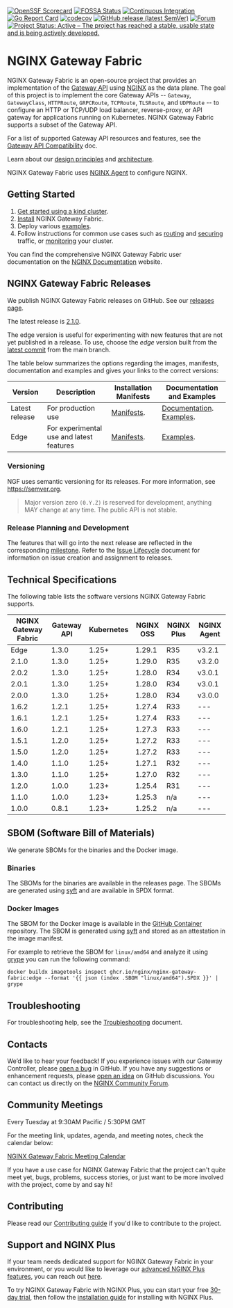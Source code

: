 [![OpenSSF Scorecard](https://api.securityscorecards.dev/projects/github.com/nginx/nginx-gateway-fabric/badge)](https://scorecard.dev/viewer/?uri=github.com/nginx/nginx-gateway-fabric)
[![FOSSA Status](https://app.fossa.com/api/projects/custom%2B5618%2Fgithub.com%2Fnginx%2Fnginx-gateway-fabric.svg?type=shield)](https://app.fossa.com/projects/custom%2B5618%2Fgithub.com%2Fnginx%2Fnginx-gateway-fabric?ref=badge_shield)
[![Continuous Integration](https://github.com/nginx/nginx-gateway-fabric/actions/workflows/ci.yml/badge.svg)](https://github.com/nginx/nginx-gateway-fabric/actions/workflows/ci.yml)
[![Go Report Card](https://goreportcard.com/badge/github.com/nginx/nginx-gateway-fabric)](https://goreportcard.com/report/github.com/nginx/nginx-gateway-fabric)
[![codecov](https://codecov.io/gh/nginx/nginx-gateway-fabric/graph/badge.svg?token=32ULC8F13Z)](https://codecov.io/gh/nginx/nginx-gateway-fabric)
[![GitHub release (latest SemVer)](https://img.shields.io/github/v/release/nginx/nginx-gateway-fabric?logo=github&sort=semver)](https://github.com/nginx/nginx-gateway-fabric/releases/latest)
[![Forum](https://img.shields.io/badge/nginx--community--forum-green)](https://community.nginx.org/c/projects/nginx-gateway-fabric/25)
[![Project Status: Active – The project has reached a stable, usable state and is being actively developed.](https://www.repostatus.org/badges/latest/active.svg)](https://www.repostatus.org/#active)

# NGINX Gateway Fabric

NGINX Gateway Fabric is an open-source project that provides an implementation of
the [Gateway API](https://gateway-api.sigs.k8s.io/) using [NGINX](https://nginx.org/) as the data plane. The goal of
this project is to implement the core Gateway APIs -- `Gateway`, `GatewayClass`, `HTTPRoute`, `GRPCRoute`, `TCPRoute`, `TLSRoute`,
and `UDPRoute` -- to configure an HTTP or TCP/UDP load balancer, reverse-proxy, or API gateway for applications running
on Kubernetes. NGINX Gateway Fabric supports a subset of the Gateway API.

For a list of supported Gateway API resources and features, see
the [Gateway API Compatibility](https://docs.nginx.com/nginx-gateway-fabric/overview/gateway-api-compatibility/) doc.

Learn about our [design principles](/docs/developer/design-principles.md) and [architecture](https://docs.nginx.com/nginx-gateway-fabric/overview/gateway-architecture/).

NGINX Gateway Fabric uses [NGINX Agent](https://github.com/nginx/agent) to configure NGINX.

## Getting Started

1. [Get started using a kind cluster](https://docs.nginx.com/nginx-gateway-fabric/get-started/).
2. [Install](https://docs.nginx.com/nginx-gateway-fabric/install/) NGINX Gateway Fabric.
3. Deploy various [examples](examples).
4. Follow instructions for common use cases such as [routing](https://docs.nginx.com/nginx-gateway-fabric/traffic-management/) and [securing](https://docs.nginx.com/nginx-gateway-fabric/traffic-security/) traffic, or [monitoring](https://docs.nginx.com/nginx-gateway-fabric//monitoring/) your cluster.

You can find the comprehensive NGINX Gateway Fabric user documentation on the [NGINX Documentation](https://docs.nginx.com/nginx-gateway-fabric/) website.

## NGINX Gateway Fabric Releases

We publish NGINX Gateway Fabric releases on GitHub. See
our [releases page](https://github.com/nginx/nginx-gateway-fabric/releases).

The latest release is [2.1.0](https://github.com/nginx/nginx-gateway-fabric/releases/tag/v2.1.0).

The edge version is useful for experimenting with new features that are not yet published in a release. To use, choose
the _edge_ version built from the [latest commit](https://github.com/nginx/nginx-gateway-fabric/commits/main)
from the main branch.

The table below summarizes the options regarding the images, manifests, documentation and examples and gives your links
to the correct versions:

| Version        | Description                              | Installation Manifests                                                         | Documentation and Examples                                                                                                                                           |
|----------------|------------------------------------------|--------------------------------------------------------------------------------|----------------------------------------------------------------------------------------------------------------------------------------------------------------------|
| Latest release | For production use                       | [Manifests](https://github.com/nginx/nginx-gateway-fabric/tree/v2.1.0/deploy). | [Documentation](https://docs.nginx.com/nginx-gateway-fabric). [Examples](https://github.com/nginx/nginx-gateway-fabric/tree/v2.1.0/examples).                        |
| Edge           | For experimental use and latest features | [Manifests](https://github.com/nginx/nginx-gateway-fabric/tree/main/deploy).   | [Examples](https://github.com/nginx/nginx-gateway-fabric/tree/main/examples). |

### Versioning

NGF uses semantic versioning for its releases. For more information, see https://semver.org.

> Major version zero `(0.Y.Z)` is reserved for development, anything MAY change at any time. The public API is not stable.

### Release Planning and Development

The features that will go into the next release are reflected in the
corresponding [milestone](https://github.com/nginx/nginx-gateway-fabric/milestones). Refer to
the [Issue Lifecycle](ISSUE_LIFECYCLE.md) document for information on issue creation and assignment to releases.

## Technical Specifications

The following table lists the software versions NGINX Gateway Fabric supports.

| NGINX Gateway Fabric | Gateway API | Kubernetes | NGINX OSS | NGINX Plus | NGINX Agent |
|----------------------|-------------|------------|-----------|------------|-------------|
| Edge                 | 1.3.0       | 1.25+      | 1.29.1    | R35        | v3.2.1      |
| 2.1.0                | 1.3.0       | 1.25+      | 1.29.0    | R35        | v3.2.0      |
| 2.0.2                | 1.3.0       | 1.25+      | 1.28.0    | R34        | v3.0.1      |
| 2.0.1                | 1.3.0       | 1.25+      | 1.28.0    | R34        | v3.0.1      |
| 2.0.0                | 1.3.0       | 1.25+      | 1.28.0    | R34        | v3.0.0      |
| 1.6.2                | 1.2.1       | 1.25+      | 1.27.4    | R33        | ---         |
| 1.6.1                | 1.2.1       | 1.25+      | 1.27.4    | R33        | ---         |
| 1.6.0                | 1.2.1       | 1.25+      | 1.27.3    | R33        | ---         |
| 1.5.1                | 1.2.0       | 1.25+      | 1.27.2    | R33        | ---         |
| 1.5.0                | 1.2.0       | 1.25+      | 1.27.2    | R33        | ---         |
| 1.4.0                | 1.1.0       | 1.25+      | 1.27.1    | R32        | ---         |
| 1.3.0                | 1.1.0       | 1.25+      | 1.27.0    | R32        | ---         |
| 1.2.0                | 1.0.0       | 1.23+      | 1.25.4    | R31        | ---         |
| 1.1.0                | 1.0.0       | 1.23+      | 1.25.3    | n/a        | ---         |
| 1.0.0                | 0.8.1       | 1.23+      | 1.25.2    | n/a        | ---         |

## SBOM (Software Bill of Materials)

We generate SBOMs for the binaries and the Docker image.

### Binaries

The SBOMs for the binaries are available in the releases page. The SBOMs are generated
using [syft](https://github.com/anchore/syft) and are available in SPDX format.

### Docker Images

The SBOM for the Docker image is available in
the [GitHub Container](https://github.com/nginx/nginx-gateway-fabric/pkgs/container/nginx-gateway-fabric)
repository. The SBOM is generated using [syft](https://github.com/anchore/syft) and stored as an attestation in the
image manifest.

For example to retrieve the SBOM for `linux/amd64` and analyze it using [grype](https://github.com/anchore/grype) you
can run the following command:

```shell
docker buildx imagetools inspect ghcr.io/nginx/nginx-gateway-fabric:edge --format '{{ json (index .SBOM "linux/amd64").SPDX }}' | grype
```

## Troubleshooting

For troubleshooting help, see the [Troubleshooting](https://docs.nginx.com/nginx-gateway-fabric/troubleshooting/) document.

## Contacts

We’d like to hear your feedback! If you experience issues with our Gateway Controller, please [open a bug][bug] in
GitHub. If you have any suggestions or enhancement requests, please [open an idea][idea] on GitHub discussions. You can
contact us directly on the [NGINX Community Forum][forum].

[bug]: https://github.com/nginx/nginx-gateway-fabric/issues/new?assignees=&labels=&projects=&template=bug_report.md&title=
[idea]: https://github.com/nginx/nginx-gateway-fabric/discussions/categories/ideas
[forum]: https://community.nginx.org/c/projects/nginx-gateway-fabric/25

## Community Meetings

Every Tuesday at 9:30AM Pacific / 5:30PM GMT

For the meeting link, updates, agenda, and meeting notes, check the calendar below:

[NGINX Gateway Fabric Meeting Calendar](https://calendar.google.com/calendar/embed?src=a82aa06dc698b4271fb562d43f38e5bf7676585e581057bde026ddd1c71f84e9%40group.calendar.google.com)

If you have a use case for NGINX Gateway Fabric that the project can't quite meet yet, bugs, problems, success stories, or just want to be more involved with the project, come by and say hi!

## Contributing

Please read our [Contributing guide](CONTRIBUTING.md) if you'd like to contribute to the project.

## Support and NGINX Plus

If your team needs dedicated support for NGINX Gateway Fabric in your environment, or you would like to leverage our [advanced NGINX Plus features](https://docs.nginx.com/nginx-gateway-fabric/overview/nginx-plus/), you can reach out [here](https://www.f5.com/content/f5-com/en_us/products/get-f5).

To try NGINX Gateway Fabric with NGINX Plus, you can start your free [30-day trial](https://www.f5.com/trials), then follow the [installation guide](https://docs.nginx.com/nginx-gateway-fabric/install/helm/) for installing with NGINX Plus.
